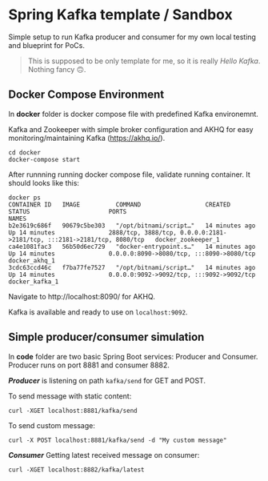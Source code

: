 # Spring Kafka template / Sandbox

Simple setup to run Kafka producer and consumer for my own local testing and blueprint for PoCs.

> This is supposed to be only template for me, so it is really _Hello Kafka_. Nothing fancy :upside_down_face:.

## Docker Compose Environment

In **docker** folder is docker compose file with predefined Kafka environemnt.

Kafka and Zookeeper with simple broker configuration and AKHQ for easy monitoring/maintaining Kafka (https://akhq.io/).

```
cd docker
docker-compose start
```

After runnning running docker compose file, validate running container. It should looks like this:

```
docker ps
CONTAINER ID   IMAGE          COMMAND                  CREATED          STATUS                      PORTS                                                                     NAMES
b2e3619c686f   90679c5be303   "/opt/bitnami/script…"   14 minutes ago   Up 14 minutes               2888/tcp, 3888/tcp, 0.0.0.0:2181->2181/tcp, :::2181->2181/tcp, 8080/tcp   docker_zookeeper_1
ca4e1081fac3   56b50d6ec729   "docker-entrypoint.s…"   14 minutes ago   Up 14 minutes               0.0.0.0:8090->8080/tcp, :::8090->8080/tcp                                 docker_akhq_1
3cdc63ccd46c   f7ba77fe7527   "/opt/bitnami/script…"   14 minutes ago   Up 14 minutes               0.0.0.0:9092->9092/tcp, :::9092->9092/tcp                                 docker_kafka_1
```

Navigate to http://localhost:8090/ for AKHQ.

Kafka is available and ready to use on `localhost:9092`.

## Simple producer/consumer simulation

In **code** folder are two basic Spring Boot services: Producer and Consumer.
Producer runs on port 8881 and consumer 8882.

**_Producer_** is listening on path `kafka/send` for GET and POST.

To send message with static content:

```
curl -XGET localhost:8881/kafka/send
```

To send custom message:

```
curl -X POST localhost:8881/kafka/send -d "My custom message"
```

**_Consumer_**
Getting latest received message on consumer:

```
curl -XGET localhost:8882/kafka/latest
```
